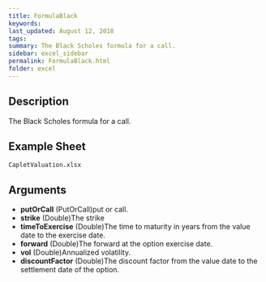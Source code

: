 ```yaml
---
title: FormulaBlack
keywords:
last_updated: August 12, 2018
tags:
summary: The Black Scholes formula for a call.
sidebar: excel_sidebar
permalink: FormulaBlack.html
folder: excel
---
```


## Description
The Black Scholes formula for a call.

<!--HUMAN EDIT START-->

<!--## Details-->

<!--HUMAN EDIT END-->

## Example Sheet

    CapletValuation.xlsx

## Arguments

* **putOrCall** (PutOrCall)put or call.
* **strike** (Double)The strike
* **timeToExercise** (Double)The time to maturity in years from the value date to the exercise date.
* **forward** (Double)The forward at the option exercise date.
* **vol** (Double)Annualized volatility.
* **discountFactor** (Double)The discount factor from the value date to the settlement date of the option.

<!--HUMAN EDIT START-->

<!--## Validation-->

<!--HUMAN EDIT END-->


